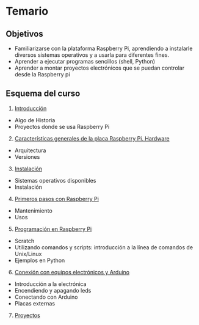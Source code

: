 # Temario


## Objetivos

* Familiarizarse con la plataforma Raspberry Pi, aprendiendo a instalarle diversos sistemas operativos y a usarla para diferentes fines.
* Aprender a ejecutar programas sencillos (shell, Python)
* Aprender a montar proyectos electrónicos que se puedan controlar desde la Raspberry pi

## Esquema del curso

1. [Introducción](./Tema%201%20-%20Qué%20es%20Raspberry.md)
  * Algo de Historia
  * Proyectos donde se usa Raspberry Pi
2. [Características generales de la placa Raspberry Pi. Hardware](./Tema%202%20-%20Caracteristicas%20de%20Raspberry.md)
  * Arquitectura
  * Versiones
3. [Instalación](./Tema%203%20-%20Instalación%20de%20Raspberry.md)
  * Sistemas operativos disponibles
  * Instalación
4. [Primeros pasos con Raspberry Pi](./Tema%204%20-%20Uso%20de%20Raspberry.md)
  * Mantenimiento
  * Usos
5. [Programación en Raspberry Pi](./Tema%205%20-%20Programación%20con%20Raspberry.md)
  * Scratch
  * Utilizando comandos y scripts: introducción a la línea de comandos de Unix/Linux
  * Ejemplos en Python
6. [Conexión con equipos electrónicos y Arduino](./Tema%206%20-%20Electronica%20con%20Raspberry.md)
  * Introducción a la electrónica
  * Encendiendo y apagando leds
  * Conectando con Arduino
  * Placas externas
7. [Proyectos](./Tema%207%20-%20Proyectos%20con%20Raspberry%20Pi.md)